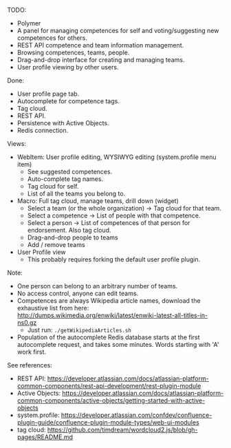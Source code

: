 TODO:

* Polymer
* A panel for managing competences for self and voting/suggesting new competences for others.
* REST API competence and team information management.
* Browsing competences, teams, people.
* Drag-and-drop interface for creating and managing teams.
* User profile viewing by other users.

Done:

* User profile page tab.
* Autocomplete for competence tags.
* Tag cloud.
* REST API.
* Persistence with Active Objects.
* Redis connection.

Views:

* WebItem: User profile editing, WYSIWYG editing (system.profile menu item)
  * See suggested competences.
  * Auto-complete tag names.
  * Tag cloud for self.
  * List of all the teams you belong to.
* Macro: Full tag cloud, manage teams, drill down (widget)
  * Select a team (or the whole organization) -> Tag cloud for that team.
  * Select a competence -> List of people with that competence.
  * Select a person -> List of competences of that person for endorsement. Also tag cloud.
  * Drag-and-drop people to teams
  * Add / remove teams
* User Profile view
  * This probably requires forking the default user profile plugin.
  
Note:

* One person can belong to an arbitrary number of teams.
* No access control, anyone can edit teams.
* Competences are always Wikipedia article names, download the exhaustive list from here: http://dumps.wikimedia.org/enwiki/latest/enwiki-latest-all-titles-in-ns0.gz
  * Just run: `./getWikipediaArticles.sh`
* Population of the autocomplete Redis database starts at the first autocomplete request, and takes some minutes. Words starting with 'A' work first.

See references:

* REST API: https://developer.atlassian.com/docs/atlassian-platform-common-components/rest-api-development/rest-plugin-module
* Active Objects: https://developer.atlassian.com/docs/atlassian-platform-common-components/active-objects/getting-started-with-active-objects
* system.profile: https://developer.atlassian.com/confdev/confluence-plugin-guide/confluence-plugin-module-types/web-ui-modules
* tag cloud: https://github.com/timdream/wordcloud2.js/blob/gh-pages/README.md
